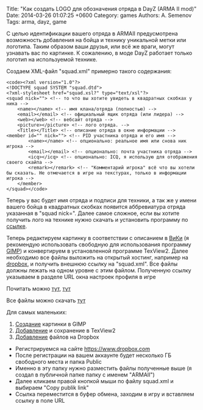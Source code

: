 Title: "Как создать LOGO для обозначения отряда в DayZ (ARMA II mod)"
Date: 2014-03-26 01:07:25 +0600
Category: games
Authors: A. Semenov
Tags: arma, dayz, game

С целью идентификации вашего отряда в ARMAII предусмотрена возможность добавления
на бойца и технику уникальной метки или логотипа. Таким образом ваши друзья, или всё же враги, могут узнавать вас по картинке. К сожалению, в моде DayZ работает только логотип на используемой технике.


Создаем XML-файл "squad.xml" примерно такого содержания:

    <code><?xml version="1.0"?>
    <!DOCTYPE squad SYSTEM "squad.dtd">
    <?xml-stylesheet href="squad.xsl?" type="text/xsl"?>
    <squad nick=""> <!-- то что вы хотите увидеть в квадратных скобках у ника -->
        <name></name> <!-- имя клана/отряда (полностью) -->
        <email></email> <!-- официальный ящик отряда (или лидера) -->
        <web></web> <!-- вебсайт отряда -->
        <picture></picture> <!-- лого отряда. -->
        <Title></Title> <!-- описание отряда в окне информации -->
    <member id="" nick=""> <!-- PID участника отряда и его имя -->
            <name></name> <!-- опционально: реальное имя или снова ник игрока -->
            <email></email> <!-- опционально: почта участника отряда -->
            <icq></icq> <!-- опционально: ICQ, я использую для отображения своего скайпа -->
            <remark></remark> <!-- "Комментарий игрока" всё что вы хотели бы сказать. Не отмечается в игре на текстурах, только в информации игрока -->
        </member>
    </squad></code> 

Теперь у вас будет имя отряда и подписи для техники, а так же у имени вашего бойца в квадратных скобках появится аббревиатура отряда указанная в "squad nick=". Далее самое сложное, если вы хотите получить лого на технике нужно скачать и установить программу по [ссылке][l07].

Теперь редактируем картинку в соответствии с описанием в [ВиКи][l08] (я рекомендую использовать свободную для использования программу [GIMP][l09]) и конвертируем в установленной программе TexView2. Далее необходимо все файлы выложить на открытый хостинг, например на [dropbox][l10], и получить внешнюю ссылку на "squad.xml". Все файлы должны лежать на одном уровне с этим файлом. Полученную ссылку указываем в разделе URL окна настроек профиля в игре

Почитать можно [тут][l01], [тут][l02]

Все файлы можно скачать [тут][l03]

Для самых маленьких:

1. [Создание][l04] картинки в GIMP
2. [Добавление][l05] и сохранение в TexView2
3. [Добавление][l06] файлов на Dropbox

* Регистрируемся на сайте https://www.dropbox.com
* После регистрации на вашем аккаунте будет несколько ГБ свободного места и папка Public
* Именно в эту папку нужно разместить файлы полученные выше (я создал в публичной папке папку с именем "ARMAII")
* Далее кликаем правой кнопкой мыши по файлу squad.xml и выбираем "Copy publik link"
* Ссылка переместится в буфер обмена, заходим в игру и вставляем ссылку в поле URL

[l01]: http://community.bistudio.com/wiki/squad.xml
[l02]: http://www.armaholic.com/forums.php?m=posts&q=13927
[l03]: http://dl.dropbox.com/u/5034281/ARMA/example.tgz
[l04]: https://www.dropbox.com/s/bq3j4gc61ja46ks/DayZ_tutorial.webm?dl=0
[l05]: https://www.dropbox.com/s/0duiij5cxkm5o0x/DayZ_tutorial_02.webm?dl=0
[l06]: https://www.dropbox.com/s/2q9aytptwxw27lm/DayZ_tutorial_01.webm?dl=0
[l07]: http://www.armaholic.com/page.php?id=1563
[l08]: http://community.bistudio.com/wiki/squad.xml#How_to_create_a_logo_for_the_use_with_.22squad.xml.22
[l09]: http://gimp.ru/viewpage.php?page_id=8
[l10]: https://www.dropbox.com/
